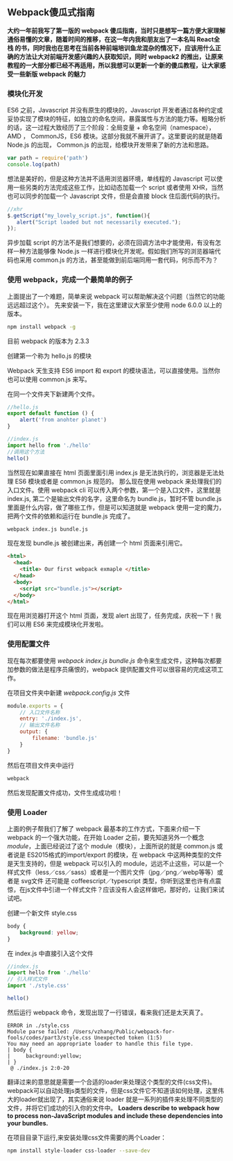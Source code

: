 ## Webpack傻瓜式指南

**大约一年前我写了第一版的 webpack 傻瓜指南，当时只是想写一篇方便大家理解通俗易懂的文章，随着时间的推移，在这一年内我和朋友出了一本名叫 React全栈 的书，同时我也在思考在当前各种前端培训鱼龙混杂的情况下，应该用什么正确的方法让大对前端开发感兴趣的人获取知识，同时 webpack2 的推出，让原来教程的一大部分都已经不再适用，所以我想可以更新一个新的傻瓜教程，让大家感受一些新版 webpack 的魅力**

### 模块化开发

ES6 之前，Javascript 并没有原生的模块的，Javascript 开发者通过各种约定或妥协实现了模块的特征，如独立的命名空间，暴露属性与方法的能力等。粗略分析的话，这一过程大致经历了三个阶段：全局变量 + 命名空间（namespace），AMD ， CommonJS，ES6 模块。这部分我就不展开讲了。这里要说的就是随着 Node.js 的出现， Common.js 的出现，给模块开发带来了新的方法和思路。

```javascript
var path = require('path')
console.log(path)
```

想法是美好的，但是这种方法并不适用浏览器环境，单线程的 Javascript 可以使用一些另类的方法完成这些工作，比如动态加载一个 script 或者使用 XHR，当然也可以同步的加载一个 Javascript 文件，但是会直接 block 住后面代码的执行。

```javascript
//xhr
$.getScript("my_lovely_script.js", function(){
   alert("Script loaded but not necessarily executed.");
});
```
异步加载 script 的方法不是我们想要的，必须在回调方法中才能使用，有没有怎样一种方法能够像 Node.js 一样进行模块化开发呢。假如我们所写的浏览器端代码也采用 common.js 的方法，甚至能做到前后端同用一套代码，何乐而不为？

### 使用 webpack，完成一个最简单的例子

上面提出了一个难题，简单来说 webpack 可以帮助解决这个问题（当然它的功能远远超过这个）。 先来安装一下，我在这里建议大家至少使用 node  6.0.0 以上的版本。

```bash
npm install webpack -g
```
目前 webpack 的版本为 2.3.3

创建第一个称为 hello.js 的模块

Webpack 天生支持 ES6 import 和 export 的模块语法，可以直接使用。当然你也可以使用 common.js 来写。

在同一个文件夹下新建两个文件。

```javascript
//hello.js
export default function () {
    alert('from anohter planet')
}
```

```javascript
//index.js
import hello from './hello'
//调用这个方法
hello()
```
当然现在如果直接在 html 页面里面引用 index.js 是无法执行的，浏览器是无法处理 ES6 模块或者是 common.js 规范的。
那么现在使用 webpack 来处理我们的入口文件。使用 webpack cli 可以传入两个参数，第一个是入口文件，这里就是 index.js, 第二个是输出文件的名字，这里命名为 bundle.js，暂时不管 bundle.js 里面是什么内容，做了哪些工作，但是可以知道就是 webpack 使用一定的魔力，把两个文件的依赖和运行在 bundle.js 完成了。

```bash
webpack index.js bundle.js
```
现在发现 bundle.js 被创建出来，再创建一个 html 页面来引用它。

```html
<html>
  <head>
    <title> Our first webpack exmaple </title>
  </head>
  <body>
    <script src="bundle.js"></script>
  </body>
</html>
```
现在用浏览器打开这个 html 页面，发现 alert 出现了，任务完成，庆祝一下！我们可以用 ES6 来完成模块化开发啦。

### 使用配置文件

现在每次都要使用 *webpack index.js bundle.js* 命令来生成文件，这种每次都要加参数的做法是程序员痛恨的，webpack 提供配置文件可以很容易的完成这项工作。

在项目文件夹中新建 *webpack.config.js* 文件

```javascript
module.exports = {
    // 入口文件名称
    entry: './index.js',
    // 输出文件名称
    output: {
        filename: 'bundle.js'
    }
}
```
然后在项目文件夹中运行

```bash
webpack
```

然后发现配置文件成功，文件生成成功啦！

### 使用 Loader

上面的例子帮我们了解了 webpack 最基本的工作方式，下面来介绍一下 webpack 的一个强大功能，在开始 Loader 之前，要先知道另外一个概念 *module*，上面已经说过了这个 module（模块），上面所说的就是 common.js 或者说是 ES2015格式的import/export 的模块，在 webpack 中这两种类型的文件是天生支持的，但是 webpack 可以引入的 module，远远不止这些，可以是一个样式文件（less／css／sass）或者是一个图片文件（jpg／png／webp等等）或者是 svg文件 还可能是 coffeescript／typescript 类型，你听到这里也许有点震惊，在js文件中引进一个样式文件？应该没有人会这样做吧，那好的，让我们来试试吧。

创建一个新文件 style.css
```css
body {
    background: yellow;
}
```

在 index.js 中直接引入这个文件

```javascript
//index.js
import hello from './hello'
// 引入样式文件
import './style.css'

hello()
```

然后运行 webpack 命令，发现出现了一行错误，看来我们还是太天真了。

```
ERROR in ./style.css
Module parse failed: /Users/vzhang/Public/webpack-for-fools/codes/part3/style.css Unexpected token (1:5)
You may need an appropriate loader to handle this file type.
| body {
|     background:yellow;
| }
 @ ./index.js 2:0-20
```

翻译过来的意思就是需要一个合适的loader来处理这个类型的文件(css文件)。webpack可以自动处理js类型的文件，但是css文件它不知道该如何处理，这里伟大的loader就出现了，其实通俗来说 loader 就是一系列的插件来处理不同类型的文件，并将它们成功的引入你的文件中。 **Loaders describe to webpack how to process non-JavaScript modules and include these dependencies into your bundles.**

在项目目录下运行,来安装处理css文件需要的两个Loader：

```bash
npm install style-loader css-loader --save-dev
```
